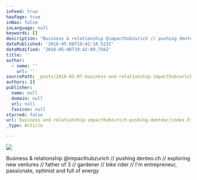 ```yaml
---
inFeed: true
hasPage: true
inNav: false
inLanguage: null
keywords: []
description: "Business & relationship @impacthubzurich // pushing denteo.ch // exploring new ventures // father of 3 // gardener // bike rider // I'm entrepreneur, passionate, optimist and full of energy"
datePublished: '2016-05-08T19:42:10.523Z'
dateModified: '2016-05-08T19:42:09.756Z'
title: ''
author:
  - name: ''
    url: ''
sourcePath: _posts/2016-05-07-business-and-relationship-impacthubzurich-pushing-denteoc.md
authors: []
publisher:
  name: null
  domain: null
  url: null
  favicon: null
starred: false
url: business-and-relationship-impacthubzurich-pushing-denteoc/index.html
_type: Article

---
```

![](https://s3-us-west-2.amazonaws.com/the-grid-img/p/1c92601578980c3ff4611dca7ae7a2935d3d566f.jpg)

Business & relationship @impacthubzurich // pushing denteo.ch // exploring new ventures // father of 3 // gardener // bike rider // I'm entrepreneur, passionate, optimist and full of energy